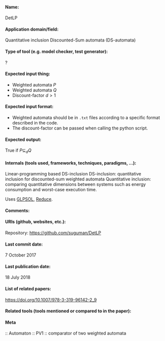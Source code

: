 #### Name:
DetLP

#### Application domain/field:
Quantitative inclusion
Discounted-Sum automata (DS-automata)

#### Type of tool (e.g. model checker, test generator):
?

#### Expected input thing:
- Weighted automata $P$
- Weighted automata $Q$
- Discount-factor $d > 1$

#### Expected input format:
- Weighted automata should be in `.txt` files according to a specific format described in the code.
- The discount-factor can be passed when calling the python script.

#### Expected output:
True if $P\subseteq_dQ$

#### Internals (tools used, frameworks, techniques, paradigms, ...):
Linear-programming based DS-inclusion
DS-inclusion: quantitative inclusion for discounted-sum weighted automata
Quantitative inclusion: comparing quantitative dimensions between systems such as energy consumption and worst-case execution time.

Uses [GLPSOL](Solvers/GLPSOL.md), [Reduce](Reduce.md).

#### Comments:

#### URIs (github, websites, etc.):
Repository: https://github.com/suguman/DetLP

#### Last commit date:
7 October 2017

#### Last publication date:
18 July 2018

#### List of related papers:
https://doi.org/10.1007/978-3-319-96142-2_9

#### Related tools (tools mentioned or compared to in the paper):

#### Meta
:: Automaton
:: PV1 :: comparator of two weighted automata
